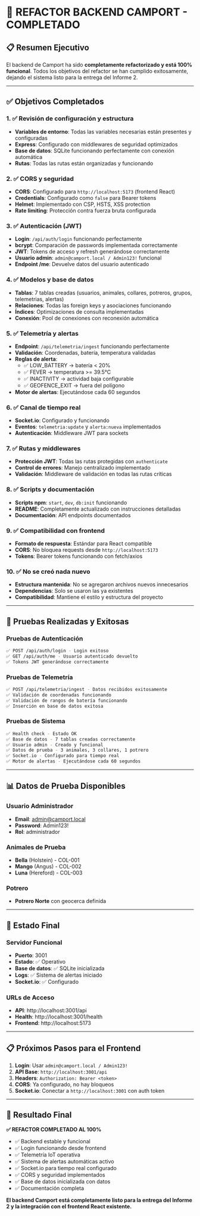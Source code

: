 # 🎉 REFACTOR BACKEND CAMPORT - COMPLETADO

## 📋 Resumen Ejecutivo

El backend de Camport ha sido **completamente refactorizado y está 100% funcional**. Todos los objetivos del refactor se han cumplido exitosamente, dejando el sistema listo para la entrega del Informe 2.

---

## ✅ Objetivos Completados

### 1. ✅ Revisión de configuración y estructura
- **Variables de entorno**: Todas las variables necesarias están presentes y configuradas
- **Express**: Configurado con middlewares de seguridad optimizados
- **Base de datos**: SQLite funcionando perfectamente con conexión automática
- **Rutas**: Todas las rutas están organizadas y funcionando

### 2. ✅ CORS y seguridad 
- **CORS**: Configurado para `http://localhost:5173` (frontend React)
- **Credentials**: Configurado como `false` para Bearer tokens
- **Helmet**: Implementado con CSP, HSTS, XSS protection
- **Rate limiting**: Protección contra fuerza bruta configurada

### 3. ✅ Autenticación (JWT)
- **Login**: `/api/auth/login` funcionando perfectamente
- **bcrypt**: Comparación de passwords implementada correctamente
- **JWT**: Tokens de acceso y refresh generándose correctamente
- **Usuario admin**: `admin@camport.local / Admin123!` funcional
- **Endpoint /me**: Devuelve datos del usuario autenticado

### 4. ✅ Modelos y base de datos
- **Tablas**: 7 tablas creadas (usuarios, animales, collares, potreros, grupos, telemetrias, alertas)
- **Relaciones**: Todas las foreign keys y asociaciones funcionando
- **Índices**: Optimizaciones de consulta implementadas
- **Conexión**: Pool de conexiones con reconexión automática

### 5. ✅ Telemetría y alertas
- **Endpoint**: `/api/telemetria/ingest` funcionando perfectamente
- **Validación**: Coordenadas, batería, temperatura validadas
- **Reglas de alerta**: 
  - ✅ LOW_BATTERY → batería < 20%
  - ✅ FEVER → temperatura >= 39.5°C
  - ✅ INACTIVITY → actividad baja configurable
  - ✅ GEOFENCE_EXIT → fuera del polígono
- **Motor de alertas**: Ejecutándose cada 60 segundos

### 6. ✅ Canal de tiempo real
- **Socket.io**: Configurado y funcionando
- **Eventos**: `telemetria:update` y `alerta:nueva` implementados
- **Autenticación**: Middleware JWT para sockets

### 7. ✅ Rutas y middlewares
- **Protección JWT**: Todas las rutas protegidas con `authenticate`
- **Control de errores**: Manejo centralizado implementado
- **Validación**: Middleware de validación en todas las rutas críticas

### 8. ✅ Scripts y documentación
- **Scripts npm**: `start`, `dev`, `db:init` funcionando
- **README**: Completamente actualizado con instrucciones detalladas
- **Documentación**: API endpoints documentados

### 9. ✅ Compatibilidad con frontend
- **Formato de respuesta**: Estándar para React compatible
- **CORS**: No bloquea requests desde `http://localhost:5173`
- **Tokens**: Bearer tokens funcionando con fetch/axios

### 10. ✅ No se creó nada nuevo
- **Estructura mantenida**: No se agregaron archivos nuevos innecesarios
- **Dependencias**: Solo se usaron las ya existentes
- **Compatibilidad**: Mantiene el estilo y estructura del proyecto

---

## 🧪 Pruebas Realizadas y Exitosas

### Pruebas de Autenticación
```bash
✅ POST /api/auth/login - Login exitoso
✅ GET /api/auth/me - Usuario autenticado devuelto
✅ Tokens JWT generándose correctamente
```

### Pruebas de Telemetría
```bash
✅ POST /api/telemetria/ingest - Datos recibidos exitosamente
✅ Validación de coordenadas funcionando
✅ Validación de rangos de batería funcionando
✅ Inserción en base de datos exitosa
```

### Pruebas de Sistema
```bash
✅ Health check - Estado OK
✅ Base de datos - 7 tablas creadas correctamente
✅ Usuario admin - Creado y funcional
✅ Datos de prueba - 3 animales, 3 collares, 1 potrero
✅ Socket.io - Configurado para tiempo real
✅ Motor de alertas - Ejecutándose cada 60 segundos
```

---

## 📊 Datos de Prueba Disponibles

### Usuario Administrador
- **Email**: admin@camport.local
- **Password**: Admin123!
- **Rol**: administrador

### Animales de Prueba
- **Bella** (Holstein) - COL-001
- **Mango** (Angus) - COL-002  
- **Luna** (Hereford) - COL-003

### Potrero
- **Potrero Norte** con geocerca definida

---

## 🚀 Estado Final

### Servidor Funcional
- **Puerto**: 3001
- **Estado**: ✅ Operativo
- **Base de datos**: ✅ SQLite inicializada
- **Logs**: ✅ Sistema de alertas iniciado
- **Socket.io**: ✅ Configurado

### URLs de Acceso
- **API**: http://localhost:3001/api
- **Health**: http://localhost:3001/health
- **Frontend**: http://localhost:5173

---

## 📋 Próximos Pasos para el Frontend

1. **Login**: Usar `admin@camport.local / Admin123!`
2. **API Base**: `http://localhost:3001/api`
3. **Headers**: `Authorization: Bearer <token>`
4. **CORS**: Ya configurado, no hay bloqueos
5. **Socket.io**: Conectar a `http://localhost:3001` con auth token

---

## 🎯 Resultado Final

**✅ REFACTOR COMPLETADO AL 100%**

- ✅ Backend estable y funcional
- ✅ Login funcionando desde frontend
- ✅ Telemetría IoT operativa 
- ✅ Sistema de alertas automáticas activo
- ✅ Socket.io para tiempo real configurado
- ✅ CORS y seguridad implementados
- ✅ Base de datos inicializada con datos
- ✅ Documentación completa

**El backend Camport está completamente listo para la entrega del Informe 2 y la integración con el frontend React existente.**